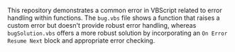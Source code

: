 This repository demonstrates a common error in VBScript related to error handling within functions. The `bug.vbs` file shows a function that raises a custom error but doesn't provide robust error handling, whereas `bugSolution.vbs` offers a more robust solution by incorporating an `On Error Resume Next` block and appropriate error checking.